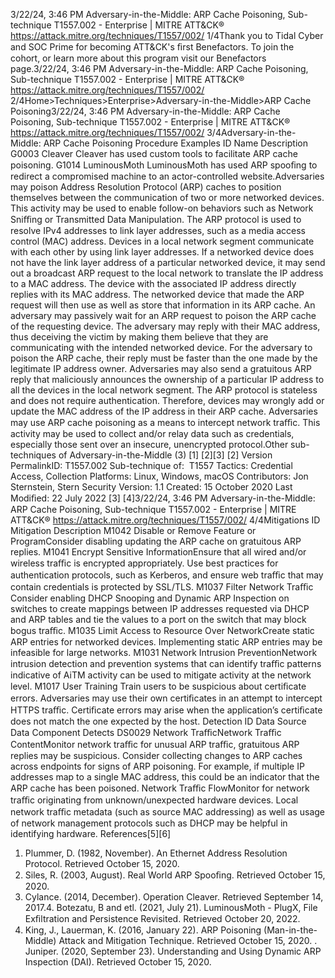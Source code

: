 3/22/24, 3:46 PM Adversary-in-the-Middle: ARP Cache Poisoning, Sub-technique T1557.002 - Enterprise | MITRE ATT&CK®
https://attack.mitre.org/techniques/T1557/002/ 1/4Thank you to Tidal Cyber and SOC Prime for becoming ATT&CK's ﬁrst Benefactors. To join the cohort, or learn more about this program visit our
Benefactors page.3/22/24, 3:46 PM Adversary-in-the-Middle: ARP Cache Poisoning, Sub-technique T1557.002 - Enterprise | MITRE ATT&CK®
https://attack.mitre.org/techniques/T1557/002/ 2/4Home>Techniques>Enterprise>Adversary-in-the-Middle>ARP Cache Poisoning3/22/24, 3:46 PM Adversary-in-the-Middle: ARP Cache Poisoning, Sub-technique T1557.002 - Enterprise | MITRE ATT&CK®
https://attack.mitre.org/techniques/T1557/002/ 3/4Adversary-in-the-Middle: ARP Cache Poisoning
Procedure Examples
ID Name Description
G0003 Cleaver Cleaver has used custom tools to facilitate ARP cache poisoning.
G1014 LuminousMoth LuminousMoth has used ARP spooﬁng to redirect a compromised machine to an actor-controlled website.Adversaries may poison Address Resolution Protocol (ARP) caches to position themselves between the communication of two or more
networked devices. This activity may be used to enable follow-on behaviors such as Network Sniﬃng or Transmitted Data Manipulation.
The ARP protocol is used to resolve IPv4 addresses to link layer addresses, such as a media access control (MAC) address. Devices in a
local network segment communicate with each other by using link layer addresses. If a networked device does not have the link layer
address of a particular networked device, it may send out a broadcast ARP request to the local network to translate the IP address to a MAC
address. The device with the associated IP address directly replies with its MAC address. The networked device that made the ARP request
will then use as well as store that information in its ARP cache.
An adversary may passively wait for an ARP request to poison the ARP cache of the requesting device. The adversary may reply with their
MAC address, thus deceiving the victim by making them believe that they are communicating with the intended networked device. For the
adversary to poison the ARP cache, their reply must be faster than the one made by the legitimate IP address owner. Adversaries may also
send a gratuitous ARP reply that maliciously announces the ownership of a particular IP address to all the devices in the local network
segment.
The ARP protocol is stateless and does not require authentication. Therefore, devices may wrongly add or update the MAC address of the IP
address in their ARP cache.
Adversaries may use ARP cache poisoning as a means to intercept network traﬃc. This activity may be used to collect and/or relay data
such as credentials, especially those sent over an insecure, unencrypted protocol.Other sub-techniques of Adversary-in-the-Middle (3)
[1]
[2][3]
[2]
Version PermalinkID: T1557.002
Sub-technique of:  T1557
 
Tactics: Credential Access, Collection
 
Platforms: Linux, Windows, macOS
Contributors: Jon Sternstein, Stern Security
Version: 1.1
Created: 15 October 2020
Last Modiﬁed: 22 July 2022
[3]
[4]3/22/24, 3:46 PM Adversary-in-the-Middle: ARP Cache Poisoning, Sub-technique T1557.002 - Enterprise | MITRE ATT&CK®
https://attack.mitre.org/techniques/T1557/002/ 4/4Mitigations
ID Mitigation Description
M1042 Disable or Remove
Feature or ProgramConsider disabling updating the ARP cache on gratuitous ARP replies.
M1041 Encrypt Sensitive
InformationEnsure that all wired and/or wireless traﬃc is encrypted appropriately. Use best practices for
authentication protocols, such as Kerberos, and ensure web traﬃc that may contain credentials is
protected by SSL/TLS.
M1037 Filter Network Traﬃc Consider enabling DHCP Snooping and Dynamic ARP Inspection on switches to create mappings
between IP addresses requested via DHCP and ARP tables and tie the values to a port on the switch
that may block bogus traﬃc.
M1035 Limit Access to
Resource Over
NetworkCreate static ARP entries for networked devices. Implementing static ARP entries may be infeasible
for large networks.
M1031 Network Intrusion
PreventionNetwork intrusion detection and prevention systems that can identify traﬃc patterns indicative of
AiTM activity can be used to mitigate activity at the network level.
M1017 User Training Train users to be suspicious about certiﬁcate errors. Adversaries may use their own certiﬁcates in an
attempt to intercept HTTPS traﬃc. Certiﬁcate errors may arise when the application’s certiﬁcate does
not match the one expected by the host.
Detection
ID Data Source Data Component Detects
DS0029 Network TraﬃcNetwork Traﬃc
ContentMonitor network traﬃc for unusual ARP traﬃc, gratuitous ARP replies may be
suspicious. Consider collecting changes to ARP caches across endpoints for signs of
ARP poisoning. For example, if multiple IP addresses map to a single MAC address, this
could be an indicator that the ARP cache has been poisoned.
Network Traﬃc
FlowMonitor for network traﬃc originating from unknown/unexpected hardware devices.
Local network traﬃc metadata (such as source MAC addressing) as well as usage of
network management protocols such as DHCP may be helpful in identifying hardware.
References[5][6]
1. Plummer, D. (1982, November). An Ethernet Address
Resolution Protocol. Retrieved October 15, 2020.
2. Siles, R. (2003, August). Real World ARP Spooﬁng. Retrieved
October 15, 2020.
3. Cylance. (2014, December). Operation Cleaver. Retrieved
September 14, 2017.4. Botezatu, B and etl. (2021, July 21). LuminousMoth - PlugX,
File Exﬁltration and Persistence Revisited. Retrieved October
20, 2022.
5. King, J., Lauerman, K. (2016, January 22). ARP Poisoning
(Man-in-the-Middle) Attack and Mitigation Technique.
Retrieved October 15, 2020.
 . Juniper. (2020, September 23). Understanding and Using
Dynamic ARP Inspection (DAI). Retrieved October 15, 2020.